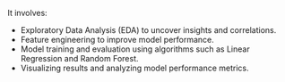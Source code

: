 It involves:
- Exploratory Data Analysis (EDA) to uncover insights and correlations.
- Feature engineering to improve model performance.
- Model training and evaluation using algorithms such as Linear Regression and Random Forest.
- Visualizing results and analyzing model performance metrics.
